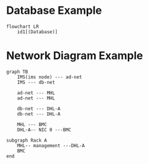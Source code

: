 # Database Example

```mermaid
flowchart LR
    id1[(Database)]
```
# Network Diagram Example

```mermaid
graph TB
    IMS(ims node) --- ad-net
    IMS --- db-net

    ad-net --- MHL
    ad-net --- MHL
    
    db-net --- DHL-A
    db-net --- DHL-A

    MHL --- BMC
    DHL-A-- NIC 0 ---BMC

subgraph Rack A
    MHL-- management ---DHL-A
    BMC
end
```
